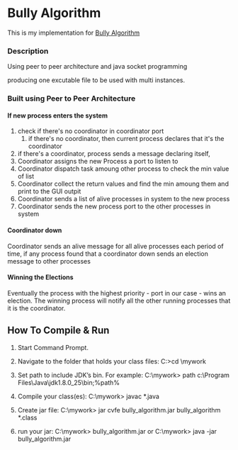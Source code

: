 # Bully Algorithm
This is my implementation for [Bully Algorithm](https://en.wikipedia.org/wiki/Bully_algorithm)
### Description
Using peer to peer architecture and java socket programming

producing one excutable file to be used with multi instances.

### Built using Peer to Peer Architecture
#### If new process enters the system 
1. check if there's no coordinator in coordinator port
   1. if there's no coordinator, then current process declares that it's the coordinator
2. if there's a coordinator, process sends a message declaring itself,
3. Coordinator assigns the new Process a port to listen to
4. Coordinator dispatch task amoung other process to check the min value of list
5. Coordinator collect the return values and find the min amoung them and print to the GUI outpit
6. Coordinator sends a list of alive processes in system to the new process
7. Coordinator sends the new process port to the other processes in system

####  Coordinator down
 Coordinator sends an alive message for all alive processes each period of time, if any process found that a coordinator down sends an election message to other processes

#### Winning the Elections
Eventually the process with the highest priority - port in our case - wins an election.
The winning process will notify all the other running processes that it is the coordinator.

## How To Compile & Run

1. Start Command Prompt.
2. Navigate to the folder that holds your class files:
    C:\>cd \mywork
3. Set path to include JDK’s bin.  For example:
    C:\mywork> path c:\Program Files\Java\jdk1.8.0_25\bin;%path%
4. Compile your class(es):
   C:\mywork> javac *.java
5. Create jar file:
    C:\mywork> jar cvfe bully_algorithm.jar bully_algorithm *.class

6. run your jar:
    C:\mywork> bully_algorithm.jar
    or
    C:\mywork> java -jar bully_algorithm.jar






